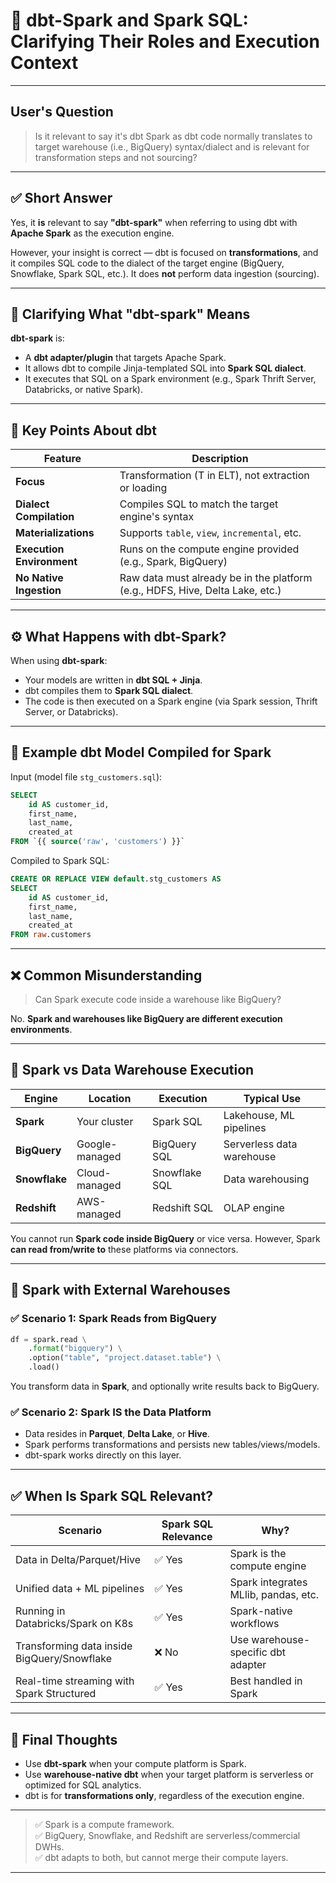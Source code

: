 # 📘 dbt-Spark and Spark SQL: Clarifying Their Roles and Execution Context

---

##  User's Question

> Is it relevant to say it's dbt Spark as dbt code normally translates to target warehouse (i.e., BigQuery) syntax/dialect and is relevant for transformation steps and not sourcing?

---

## ✅ Short Answer

Yes, it **is** relevant to say **"dbt-spark"** when referring to using dbt with **Apache Spark** as the execution engine.

However, your insight is correct — dbt is focused on **transformations**, and it compiles SQL code to the dialect of the target engine (BigQuery, Snowflake, Spark SQL, etc.). It does **not** perform data ingestion (sourcing).

---

## 🔎 Clarifying What "dbt-spark" Means

**dbt-spark** is:
- A **dbt adapter/plugin** that targets Apache Spark.
- It allows dbt to compile Jinja-templated SQL into **Spark SQL dialect**.
- It executes that SQL on a Spark environment (e.g., Spark Thrift Server, Databricks, or native Spark).

---

## 🧠 Key Points About dbt

| Feature                     | Description |
|----------------------------|-------------|
| **Focus**                  | Transformation (T in ELT), not extraction or loading |
| **Dialect Compilation**    | Compiles SQL to match the target engine's syntax |
| **Materializations**       | Supports `table`, `view`, `incremental`, etc. |
| **Execution Environment**  | Runs on the compute engine provided (e.g., Spark, BigQuery) |
| **No Native Ingestion**    | Raw data must already be in the platform (e.g., HDFS, Hive, Delta Lake, etc.) |

---

## ⚙️ What Happens with dbt-Spark?

When using **dbt-spark**:
- Your models are written in **dbt SQL + Jinja**.
- dbt compiles them to **Spark SQL dialect**.
- The code is then executed on a Spark engine (via Spark session, Thrift Server, or Databricks).

---

## 🧪 Example dbt Model Compiled for Spark

Input (model file `stg_customers.sql`):

```sql
SELECT
    id AS customer_id,
    first_name,
    last_name,
    created_at
FROM `{{ source('raw', 'customers') }}`
```

Compiled to Spark SQL:

```sql
CREATE OR REPLACE VIEW default.stg_customers AS
SELECT
    id AS customer_id,
    first_name,
    last_name,
    created_at
FROM raw.customers
```

---

## ❌ Common Misunderstanding

> Can Spark execute code inside a warehouse like BigQuery?

No. **Spark and warehouses like BigQuery are different execution environments**.

---

## 🔄 Spark vs Data Warehouse Execution

| Engine      | Location        | Execution | Typical Use |
|-------------|------------------|------------|--------------|
| **Spark**   | Your cluster      | Spark SQL  | Lakehouse, ML pipelines |
| **BigQuery**| Google-managed    | BigQuery SQL | Serverless data warehouse |
| **Snowflake** | Cloud-managed | Snowflake SQL | Data warehousing |
| **Redshift** | AWS-managed     | Redshift SQL | OLAP engine |

You cannot run **Spark code inside BigQuery** or vice versa. However, Spark **can read from/write to** these platforms via connectors.

---

## 🔄 Spark with External Warehouses

### ✅ Scenario 1: Spark Reads from BigQuery

```python
df = spark.read \
    .format("bigquery") \
    .option("table", "project.dataset.table") \
    .load()
```

You transform data in **Spark**, and optionally write results back to BigQuery.

### ✅ Scenario 2: Spark IS the Data Platform

- Data resides in **Parquet**, **Delta Lake**, or **Hive**.
- Spark performs transformations and persists new tables/views/models.
- dbt-spark works directly on this layer.

---

## ✅ When Is Spark SQL Relevant?

| Scenario                                    | Spark SQL Relevance | Why? |
|---------------------------------------------|----------------------|------|
| Data in Delta/Parquet/Hive                  | ✅ Yes               | Spark is the compute engine |
| Unified data + ML pipelines                 | ✅ Yes               | Spark integrates MLlib, pandas, etc. |
| Running in Databricks/Spark on K8s          | ✅ Yes               | Spark-native workflows |
| Transforming data inside BigQuery/Snowflake | ❌ No                | Use warehouse-specific dbt adapter |
| Real-time streaming with Spark Structured   | ✅ Yes               | Best handled in Spark |

---

## 🧠 Final Thoughts

- Use **dbt-spark** when your compute platform is Spark.
- Use **warehouse-native dbt** when your target platform is serverless or optimized for SQL analytics.
- dbt is for **transformations only**, regardless of the execution engine.

---

> ✅ Spark is a compute framework.  
> ✅ BigQuery, Snowflake, and Redshift are serverless/commercial DWHs.  
> ✅ dbt adapts to both, but cannot merge their compute layers.

---